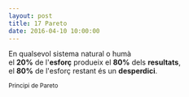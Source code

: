 ```yaml
---
layout: post
title: 17 Pareto
date: 2016-04-10 10:00:00
---
```


En qualsevol sistema natural o humà<br />
el **20%** de l'**esforç** produeix el **80%** dels **resultats**,<br />
el **80%** de l'esforç restant és un **desperdici**.

<small>Principi de Pareto</small>

